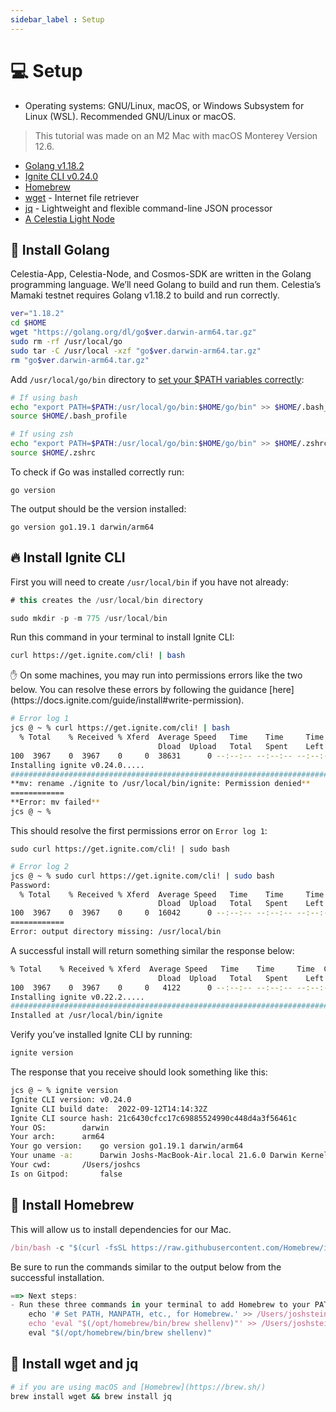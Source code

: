 ```yaml
---
sidebar_label : Setup
---
```


# 💻 Setup

- Operating systems: GNU/Linux, macOS, or Windows Subsystem for Linux (WSL). Recommended GNU/Linux or macOS.
> This tutorial was made on an M2 Mac with macOS Monterey Version 12.6.
- [Golang v1.18.2](https://go.dev/)
- [Ignite CLI v0.24.0](https://github.com/ignite/cli/releases/tag/v0.24.0)
- [Homebrew](https://brew.sh/)
- [wget](https://www.gnu.org/software/wget/) - Internet file retriever
- [jq](https://stedolan.github.io/jq/) - Lightweight and flexible command-line JSON processor
- [A Celestia Light Node](https://docs.celestia.org/nodes/light-node/)

## 🏃 Install Golang

Celestia-App, Celestia-Node, and Cosmos-SDK are written in the Golang programming language. We’ll need Golang to build and run them. Celestia’s Mamaki testnet requires Golang v1.18.2 to build and run correctly.

```bash
ver="1.18.2"
cd $HOME
wget "https://golang.org/dl/go$ver.darwin-arm64.tar.gz"
sudo rm -rf /usr/local/go
sudo tar -C /usr/local -xzf "go$ver.darwin-arm64.tar.gz"
rm "go$ver.darwin-arm64.tar.gz"
```

Add `/usr/local/go/bin` directory to [set your $PATH variables correctly](https://go.dev/doc/gopath_code#GOPATH):

```bash
# If using bash
echo "export PATH=$PATH:/usr/local/go/bin:$HOME/go/bin" >> $HOME/.bash_profile
source $HOME/.bash_profile

# If using zsh
echo "export PATH=$PATH:/usr/local/go/bin:$HOME/go/bin" >> $HOME/.zshrc
source $HOME/.zshrc
```

To check if Go was installed correctly run:

```
go version

```

The output should be the version installed:

```
go version go1.19.1 darwin/arm64

```

## 🔥 Install Ignite CLI

First you will need to create `/usr/local/bin` if you have not already:

```jsx
# this creates the /usr/local/bin directory

sudo mkdir -p -m 775 /usr/local/bin
```

Run this command in your terminal to install Ignite CLI:

```bash
curl https://get.ignite.com/cli! | bash
```

<aside>
✋ On some machines, you may run into permissions errors like the two below. You can resolve these errors by following the guidance [here](https://docs.ignite.com/guide/install#write-permission).

</aside>

```bash
# Error log 1
jcs @ ~ % curl https://get.ignite.com/cli! | bash
  % Total    % Received % Xferd  Average Speed   Time    Time     Time  Current
                                 Dload  Upload   Total   Spent    Left  Speed
100  3967    0  3967    0     0  38631      0 --:--:-- --:--:-- --:--:-- 41322
Installing ignite v0.24.0.....
######################################################################## 100.0%
**mv: rename ./ignite to /usr/local/bin/ignite: Permission denied**
============
**Error: mv failed**
jcs @ ~ %
```

This should resolve the first permissions error on `Error log 1`:

```
sudo curl https://get.ignite.com/cli! | sudo bash
```

```bash
# Error log 2
jcs @ ~ % sudo curl https://get.ignite.com/cli! | sudo bash
Password:
  % Total    % Received % Xferd  Average Speed   Time    Time     Time  Current
                                 Dload  Upload   Total   Spent    Left  Speed
100  3967    0  3967    0     0  16042      0 --:--:-- --:--:-- --:--:-- 16258
============
Error: output directory missing: /usr/local/bin
```

A successful install will return something similar the response below:

```bash
% Total    % Received % Xferd  Average Speed   Time    Time     Time  Current
                                 Dload  Upload   Total   Spent    Left  Speed
100  3967    0  3967    0     0   4122      0 --:--:-- --:--:-- --:--:--  4136
Installing ignite v0.22.2.....
######################################################################## 100.0%
Installed at /usr/local/bin/ignite
```

Verify you’ve installed Ignite CLI by running:

```bash
ignite version
```

The response that you receive should look something like this:

```bash
jcs @ ~ % ignite version
Ignite CLI version:	v0.24.0
Ignite CLI build date:	2022-09-12T14:14:32Z
Ignite CLI source hash:	21c6430cfcc17c69885524990c448d4a3f56461c
Your OS:		darwin
Your arch:		arm64
Your go version:	go version go1.19.1 darwin/arm64
Your uname -a:		Darwin Joshs-MacBook-Air.local 21.6.0 Darwin Kernel Version 21.6.0: Sat Jun 18 17:07:28 PDT 2022; root:xnu-8020.140.41~1/RELEASE_ARM64_T8110 arm64
Your cwd:		/Users/joshcs
Is on Gitpod:		false
```

## 🍺 Install Homebrew

This will allow us to install dependencies for our Mac.

```jsx
/bin/bash -c "$(curl -fsSL https://raw.githubusercontent.com/Homebrew/install/HEAD/install.sh)"
```

Be sure to run the commands similar to the output below from the successful installation.

```jsx
==> Next steps:
- Run these three commands in your terminal to add Homebrew to your PATH:
    echo '# Set PATH, MANPATH, etc., for Homebrew.' >> /Users/joshstein/.zprofile
    echo 'eval "$(/opt/homebrew/bin/brew shellenv)"' >> /Users/joshstein/.zprofile
    eval "$(/opt/homebrew/bin/brew shellenv)"
```

## 🏃 Install wget and jq

```bash
# if you are using macOS and [Homebrew](https://brew.sh/)
brew install wget && brew install jq
```